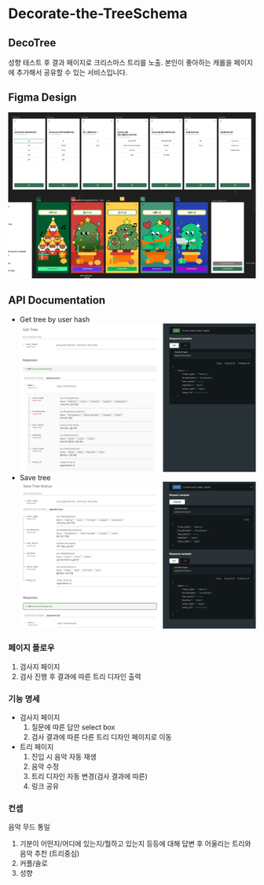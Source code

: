 # Decorate-the-TreeSchema
## DecoTree
성향 테스트 후 결과 페이지로 크리스마스 트리를 노출. 본인이 좋아하는 캐롤을 페이지에 추가해서 공유할 수 있는 서비스입니다.


## Figma Design
![](./images/spec_design.png)

## API Documentation
- Get tree by user hash
![](./images/spec_get_tree.png)
- Save tree
![](./images/spec_save_tree.png)


### 페이지 플로우

1. 검사지 페이지
2. 검사 진행 후 결과에 따른 트리 디자인 출력

### 기능 명세

- 검사지 페이지
    1. 질문에 따른 답안 select box
    2. 검사 결과에 따른 다른 트리 디자인 페이지로 이동
- 트리 페이지
    1. 진입 시 음악 자동 재생
    2. 음악 수정
    3. 트리 디자인 자동 변경(검사 결과에 따른)
    4. 링크 공유

### 컨셉
음악 무드 통일

1. 기분이 어떤지/어디에 있는지/뭘하고 있는지 등등에 대해 답변 후 어울리는 트리와 음악 추천 (트리중심)    
2. 커플/솔로
3. 성향
